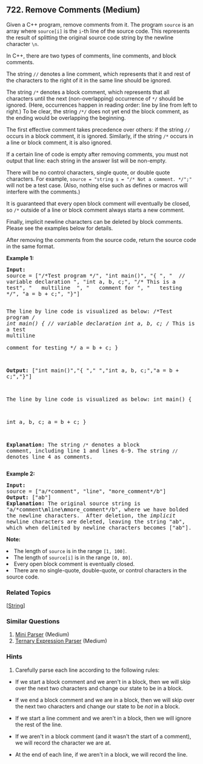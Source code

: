 <!--|This file generated by command(leetcode description); DO NOT EDIT.    |-->
<!--+----------------------------------------------------------------------+-->
<!--|@author    Openset <openset.wang@gmail.com>                           |-->
<!--|@link      https://github.com/openset                                 |-->
<!--|@home      https://github.com/openset/leetcode                        |-->
<!--+----------------------------------------------------------------------+-->

## 722. Remove Comments (Medium)

<p>Given a C++ program, remove comments from it. The program <code>source</code> is an array where <code>source[i]</code> is the <code>i</code>-th line of the source code.  This represents the result of splitting the original source code string by the newline character <code>\n</code>.</p>

<p>In C++, there are two types of comments, line comments, and block comments.</p>
<p>
The string <code>//</code> denotes a line comment, which represents that it and rest of the characters to the right of it in the same line should be ignored.
</p><p>
The string <code>/*</code> denotes a block comment, which represents that all characters until the next (non-overlapping) occurrence of <code>*/</code> should be ignored.  (Here, occurrences happen in reading order: line by line from left to right.)  To be clear, the string <code>/*/</code> does not yet end the block comment, as the ending would be overlapping the beginning.
</p><p>
The first effective comment takes precedence over others: if the string <code>//</code> occurs in a block comment, it is ignored. Similarly, if the string <code>/*</code> occurs in a line or block comment, it is also ignored.
</p><p>
If a certain line of code is empty after removing comments, you must not output that line: each string in the answer list will be non-empty.
</p><p>
There will be no control characters, single quote, or double quote characters.  For example, <code>source = "string s = "/* Not a comment. */";"</code> will not be a test case.  (Also, nothing else such as defines or macros will interfere with the comments.)
</p><p>
It is guaranteed that every open block comment will eventually be closed, so <code>/*</code> outside of a line or block comment always starts a new comment.
</p><p>
Finally, implicit newline characters can be deleted by block comments.  Please see the examples below for details.
</p>

<p>After removing the comments from the source code, return the source code in the same format.</p>

<p><b>Example 1:</b><br />
<pre style="white-space: pre-wrap">
<b>Input:</b> 
source = ["/*Test program */", "int main()", "{ ", "  // variable declaration ", "int a, b, c;", "/* This is a test", "   multiline  ", "   comment for ", "   testing */", "a = b + c;", "}"]

The line by line code is visualized as below:
/*Test program */
int main()
{ 
  // variable declaration 
int a, b, c;
/* This is a test
   multiline  
   comment for 
   testing */
a = b + c;
}

<b>Output:</b> ["int main()","{ ","  ","int a, b, c;","a = b + c;","}"]

The line by line code is visualized as below:
int main()
{ 
  
int a, b, c;
a = b + c;
}

<b>Explanation:</b> 
The string <code>/*</code> denotes a block comment, including line 1 and lines 6-9. The string <code>//</code> denotes line 4 as comments.
</pre>
</p>

<p><b>Example 2:</b><br />
<pre style="white-space: pre-wrap">
<b>Input:</b> 
source = ["a/*comment", "line", "more_comment*/b"]
<b>Output:</b> ["ab"]
<b>Explanation:</b> The original source string is "a/*comment<b>\n</b>line<b>\n</b>more_comment*/b", where we have bolded the newline characters.  After deletion, the <i>implicit</i> newline characters are deleted, leaving the string "ab", which when delimited by newline characters becomes ["ab"].
</pre>
</p>

<p><b>Note:</b>
<li>The length of <code>source</code> is in the range <code>[1, 100]</code>.</li>
<li>The length of <code>source[i]</code> is in the range <code>[0, 80]</code>.</li>
<li>Every open block comment is eventually closed.</li>
<li>There are no single-quote, double-quote, or control characters in the source code.</li>
</p>

### Related Topics
  [[String](https://github.com/openset/leetcode/tree/master/tag/string/README.md)]

### Similar Questions
  1. [Mini Parser](https://github.com/openset/leetcode/tree/master/problems/mini-parser) (Medium)
  1. [Ternary Expression Parser](https://github.com/openset/leetcode/tree/master/problems/ternary-expression-parser) (Medium)

### Hints
  1. Carefully parse each line according to the following rules:

* If we start a block comment and we aren't in a block, then we will skip over the next two characters and change our state to be in a block.

* If we end a block comment and we are in a block, then we will skip over the next two characters and change our state to be *not* in a block.

* If we start a line comment and we aren't in a block, then we will ignore the rest of the line.

* If we aren't in a block comment (and it wasn't the start of a comment), we will record the character we are at.

* At the end of each line, if we aren't in a block, we will record the line.
